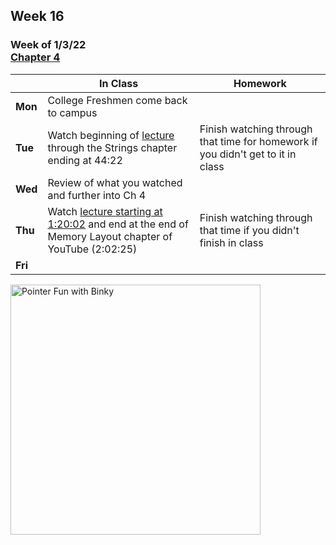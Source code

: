## Week 16

### Week of 1/3/22<br>[Chapter 4](/apcsp/curriculum/4)

  |       |In Class               |Homework   |
  |-------|---------              |---------  |
  |**Mon**|College Freshmen come back to campus | |
  |**Tue**|Watch beginning of [lecture](https://youtu.be/NKTfNv2T0FE?&start=49) through the Strings chapter ending at 44:22 |Finish watching through that time for homework if you didn't get to it in class |
  |**Wed**|Review of what you watched and further into Ch 4 | |
  |**Thu**|Watch [lecture starting at 1:20:02](https://youtu.be/NKTfNv2T0FE?&start=4802) and end at the end of Memory Layout chapter of YouTube (2:02:25) |Finish watching through that time if you didn't finish in class |
  |**Fri**| | |

<img src="https://slideplayer.com/16079147/88/images/slide_1.jpg" alt="Pointer Fun with Binky" height="400">

<meta http-equiv="refresh" content="300"/>